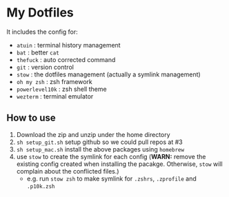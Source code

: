 # My Dotfiles

It includes the config for:
- `atuin` : terminal history management
- `bat` : better `cat`
- `thefuck` : auto corrected command
- `git` : version control
- `stow` : the dotfiles management (actually a symlink management)
- `oh my zsh` : zsh framework
- `powerlevel10k` : zsh shell theme
- `wezterm` : terminal emulator

## How to use
1. Download the zip and unzip under the home directory
2. `sh setup_git.sh` setup github so we could pull repos at #3
3. `sh setup_mac.sh` install the above packages using `homebrew`
4. use `stow` to create the symlink for each config (**WARN:** remove the existing config created when installing the pacakge. Otherwise, `stow` will complain about the conflicted files.)
    - e.g. run `stow zsh` to make symlink for `.zshrs`, `.zprofile` and `.p10k.zsh`
